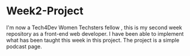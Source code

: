 # Week2-Project
I'm now a Tech4Dev Women Techsters fellow , this is my second week repository as a front-end web developer. 
I have been able to implement what has been taught this week in this project. 
The project is a simple podcast page.

